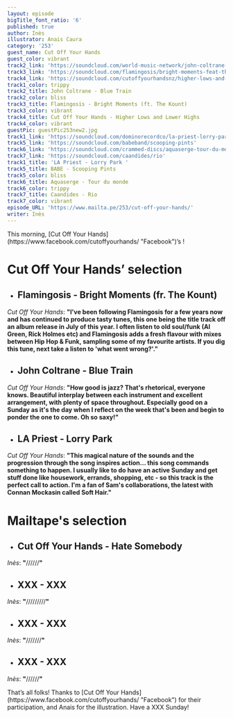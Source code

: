 ```yaml
---
layout: episode
bigTitle_font_ratio: '6'
published: true
author: Inès
illustrator: Anais Caura
category: '253'
guest_name: Cut Off Your Hands
guest_color: vibrant
track2_link: 'https://soundcloud.com/world-music-network/john-coltrane-blue-train-from'
track3_link: 'https://soundcloud.com/flamingosis/bright-moments-feat-the-kount'
track4_link: 'https://soundcloud.com/cutoffyourhandsnz/higher-lows-and-lower-highs'
track1_color: trippy
track2_title: John Coltrane - Blue Train
track2_color: bliss
track3_title: Flamingosis - Bright Moments (ft. The Kount)
track3_color: vibrant
track4_title: Cut Off Your Hands - Higher Lows and Lower Highs
track4_color: vibrant
guestPic: guestPic253new2.jpg
track1_link: 'https://soundcloud.com/dominorecordco/la-priest-lorry-park'
track5_link: 'https://soundcloud.com/babeband/scooping-pints'
track6_link: 'https://soundcloud.com/crammed-discs/aquaserge-tour-du-monde'
track7_link: 'https://soundcloud.com/caandides/rio'
track1_title: 'LA Priest - Lorry Park '
track5_title: BABE - Scooping Pints
track5_color: bliss
track6_title: Aquaserge - Tour du monde
track6_color: trippy
track7_title: Caandides - Rio
track7_color: vibrant
episode_URL: 'https://www.mailta.pe/253/cut-off-your-hands/'
writer: Inès
---
```

<p id="introduction">This morning,  [Cut Off Your Hands](https://www.facebook.com/cutoffyourhands/ "Facebook")’s !
</p>


# **Cut Off Your Hands’ selection**

+ ## Flamingosis - Bright Moments (fr. The Kount)
_Cut Off Your Hands_: **"**I've been following Flamingosis for a few years now and has continued to produce tasty tunes, this one being the title track off an album release in July of this year. I often listen to old soul/funk (Al Green, Rick Holmes etc) and Flamingosis adds a fresh flavour with mixes between Hip Hop & Funk, sampling some of my favourite artists. If you dig this tune, next take a listen to 'what went wrong?'.**"**

+ ## John Coltrane - Blue Train
_Cut Off Your Hands_: **"**How good is jazz? That's rhetorical, everyone knows. Beautiful interplay between each instrument and excellent arrangement, with plenty of space throughout. Especially good on a Sunday as it's the day when I reflect on the week that's been and begin to ponder the one to come. Oh so saxy!**"**

+ ## LA Priest - Lorry Park
_Cut Off Your Hands_: **"**This magical nature of the sounds and the progression through the song inspires action... this song commands something to happen. I usually like to do have an active Sunday and get stuff done like housework, errands, shopping, etc - so this track is the perfect call to action. I'm a fan of Sam's collaborations, the latest with Connan Mockasin called Soft Hair.**"**


# Mailtape's selection

+ ## Cut Off Your Hands - Hate Somebody
_Inès_: **"**//////**"** 

+ ## XXX - XXX
_Inès_: **"**/////////**"**

+ ## XXX - XXX
_Inès_: **"**///////**"**

+ ## XXX - XXX
_Inès_: **"**//////**"**


<p id="outroduction">That’s all folks! Thanks to [Cut Off Your Hands](https://www.facebook.com/cutoffyourhands/ "Facebook") for their participation, and Anais for the illustration. Have a XXX Sunday! </p>
